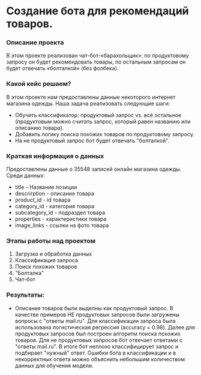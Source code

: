 # Создание бота для рекомендаций товаров.

### Описание проекта    
В этом проекте  реализован чат-бот-«барахольщик»: по продуктовому запросу он будет рекомендовать товары, по остальным запросам он будет отвечать «болталкой» (без фолбека). 


### Какой кейс решаем?    
В этом проекте нам предоставлены данные некоторого интернет магазина одежды. Наша задача реализовать следующие шаги:
* Обучить классификатор: продуктовый запрос vs. всё остальное (продуктовым можно считать запрос, который равен названию или описанию товара).
* Добавить логику поиска похожих товаров по продуктовому запросу.
* На не продуктовый запрос бот будет отвечать "болталкой".

### Краткая информация о данных
Предоставлены данные о 35548 записей онлайн магазина одежды. Среди данных:

* title - Название позиции
* descrirption - описание товара
* product_id - id товара
* category_id - категория товара
* subcategory_id - подраздел товара
* properties - характеристики товара
* image_links - ссылки на фото товара

### Этапы работы над проектом  
1. Загрузка и обработка данных
2. Классификация запроса
3. Поиск похожих товаров
4. "Болталка"
5. Чат-бот


### Результаты:  
* Описания товаров были выделны как продуктовый запрос. В качестве примеров НЕ продуктовых запросов были загружены вопросы с "ответы mail.ru". Для классификации запроса была использована логистическая регрессия (accuracy = 0.98). Далее для продуктовых запросов был построен алгоритм поиска похожих товаров. Для не продуктовых запросов бот отвечает ответами с "ответы mail.ru". В итоге бот неплохо классифицирует запрос и подбирает "нужный" ответ. Ошибки бота в классификации и в некорректных ответа можно объяснить небольшим количеством данных для обучения модели. 
